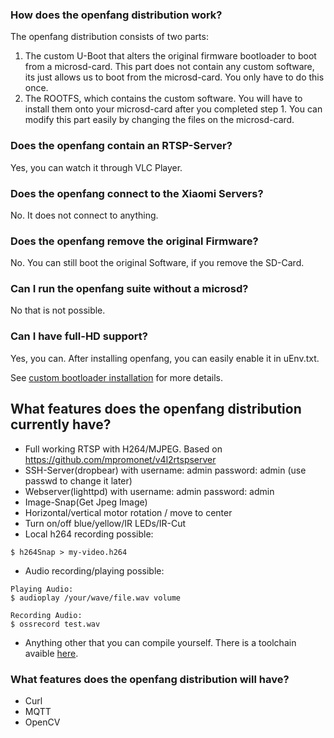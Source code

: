 ### How does the openfang distribution work?
The openfang distribution consists of two parts:
1. The custom U-Boot that alters the original firmware bootloader to boot from a microsd-card. This part does not contain any custom software, its just allows us to boot from the microsd-card. You only have to do this once.
2. The ROOTFS, which contains the custom software. You will have to install them onto your microsd-card after you completed step 1. You can modify this part easily by changing the files on the microsd-card. 

### Does the openfang contain an RTSP-Server?
Yes, you can watch it through VLC Player.

### Does the openfang connect to the Xiaomi Servers?
No. It does not connect to anything.

### Does the openfang remove the original Firmware?
No. You can still boot the original Software, if you remove the SD-Card.

### Can I run the openfang suite without a microsd?
No that is not possible.

### Can I have full-HD support?
Yes, you can. After installing openfang, you can easily enable it in uEnv.txt.

See [custom bootloader installation](/doc/install.md) for more details.

## What features does the openfang distribution currently have?
- Full working RTSP with H264/MJPEG. Based on https://github.com/mpromonet/v4l2rtspserver
- SSH-Server(dropbear) with username: admin password: admin (use passwd to change it later)
- Webserver(lighttpd) with username: admin password: admin
- Image-Snap(Get Jpeg Image) 
- Horizontal/vertical motor rotation / move to center
- Turn on/off blue/yellow/IR LEDs/IR-Cut
- Local h264 recording possible:
```
$ h264Snap > my-video.h264
```
- Audio recording/playing possible:
```
Playing Audio:
$ audioplay /your/wave/file.wav volume

Recording Audio:
$ ossrecord test.wav 
```
- Anything other that you can compile yourself. There is a toolchain avaible [here](https://github.com/anmaped/openfang/releases/download/rc1_01/toolchain-706829f.tar.xz).


### What features does the openfang distribution will have?
- Curl
- MQTT
- OpenCV

